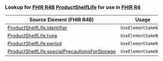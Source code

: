 ### Lookup for [FHIR R4B](https://hl7.org/fhir/R4B/) [ProductShelfLife](https://hl7.org/fhir/R4B/ProductShelfLife.html) for use in [FHIR R4](https://hl7.org/fhir/R4/)

| Source Element (FHIR R4B) | Usage | Target |
| -------------- | ----- | ------ |
| [ProductShelfLife.identifier](https://hl7.org/fhir/R4B/ProductShelfLife.html#resource) | `UseElementSameName` | [ProductShelfLife.identifier](https://hl7.org/fhir/R4/ProductShelfLife.html#resource) |
| [ProductShelfLife.type](https://hl7.org/fhir/R4B/ProductShelfLife.html#resource) | `UseElementSameName` | [ProductShelfLife.type](https://hl7.org/fhir/R4/ProductShelfLife.html#resource) |
| [ProductShelfLife.period](https://hl7.org/fhir/R4B/ProductShelfLife.html#resource) | `UseElementSameName` | [ProductShelfLife.period](https://hl7.org/fhir/R4/ProductShelfLife.html#resource) |
| [ProductShelfLife.specialPrecautionsForStorage](https://hl7.org/fhir/R4B/ProductShelfLife.html#resource) | `UseElementSameName` | [ProductShelfLife.specialPrecautionsForStorage](https://hl7.org/fhir/R4/ProductShelfLife.html#resource) |
